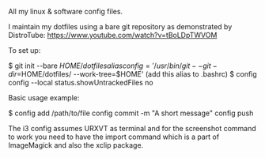 All my linux & software config files.

I maintain my dotfiles using a bare git repository as demonstrated by DistroTube: https://www.youtube.com/watch?v=tBoLDpTWVOM

To set up:

$ git init --bare $HOME/dotfiles 
alias config='/usr/bin/git --git-dir=$HOME/dotfiles/ --work-tree=$HOME' (add this alias to .bashrc) 
$ config config --local status.showUntrackedFiles no

Basic usage example:

$ config add /path/to/file config commit -m "A short message" config push

The i3 config assumes URXVT as terminal and for the screenshot command to work you need to have the import command which is a part of ImageMagick and also the xclip package.
